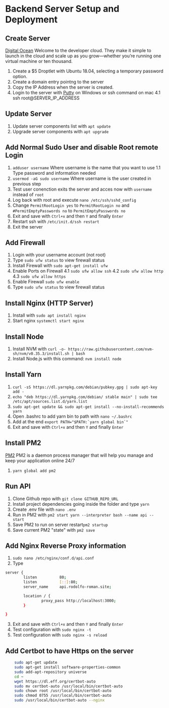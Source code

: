 # Backend Server Setup and Deployment

## Create Server

[Digital Ocean](https://digitalocean.com/) Welcome to the developer cloud. They make it simple to launch in the cloud and scale up as you grow—whether you’re running one virtual machine or ten thousand.

1. Create a \$5 Droptlet with Ubuntu 18.04, selecting a temporary password option.
2. Create a domain entry pointng to the server
3. Copy the IP Address when the server is created.
4. Login to the server with [Putty](https://www.chiark.greenend.org.uk/~sgtatham/putty/latest.html) on Windows or ssh command on mac
   4.1 ssh root@SERVER_IP_ADDRESS

## Update Server

1. Update server components list with `apt update`
2. Upgrade server components with `apt upgrade`

## Add Normal Sudo User and disable Root remote Login

1. `adduser username` Where username is the name that you want to use
   1.1 Type password and information needed
2. `usermod -aG sudo username` Where username is the user created in previous step
3. Test user conenction exits the server and acces now with `username` instead of `root`
4. Log back with root and execute `nano /etc/ssh/sshd_config`
5. Change `PermitRootLogin yes` to `PermitRootLogin no` and `#PermitEmptyPasswords no` to `PermitEmptyPasswords no`
6. Exit and save with `Ctrl+x` and then `Y` and finally `Enter`
7. Restart ssh with `/etc/init.d/ssh restart`
8. Exit the server

## Add Firewall

1. Login with your username account (not root)
2. Type `sudo ufw status` to view firewall status
3. Install Firewall with `sudo apt-get install ufw`
4. Enable Ports on Firewall
   4.1 `sudo ufw allow ssh`
   4.2 `sudo ufw allow http`
   4.3 `sudo ufw allow https`
5. Enable Firewall `sudo ufw enable`
6. Type `sudo ufw status` to view firewall status

## Install Nginx (HTTP Server)

1. Install with `sudo apt install nginx`
2. Start nginx `systemctl start nginx`

## Install Node

1. Install NVM with `curl -o- https://raw.githubusercontent.com/nvm-sh/nvm/v0.35.3/install.sh | bash`
2. Install Node.js with this command: `nvm install node`

## Install Yarn

1. `curl -sS https://dl.yarnpkg.com/debian/pubkey.gpg | sudo apt-key add -`
2. `echo "deb https://dl.yarnpkg.com/debian/ stable main" | sudo tee /etc/apt/sources.list.d/yarn.list`
3. `sudo apt-get update && sudo apt-get install --no-install-recommends yarn`
4. Open .bashrc to add yarn bin to path with `nano ~/.bashrc`
5. Add at the end ```export PATH="$PATH:`yarn global bin`"```
6. Exit and save with `Ctrl+x` and then `Y` and finally `Enter`


## Install PM2

[PM2](https://pm2.keymetrics.io/)  PM2 is a daemon process manager that will help you manage and keep your application online 24/7 

1. `yarn global add pm2`

## Run API

1. Clone Github repo with `git clone GITHUB_REPO_URL`
2. Install project dependencies going inside the folder and type `yarn`
3. Create .env file with `nano .env`
4. Run in PM2 with `pm2 start yarn --interpreter bash --name api -- start`
5. Save PM2 to run on server restart`pm2 startup`
6. Save current PM2 "state" with `pm2 save`

## Add Nginx Reverse Proxy information

1. `sudo nano /etc/nginx/conf.d/api.conf`
2. Type
```bash
server {
        listen          80;
        listen          [::]:80;
        server_name     api.rodolfo-roman.site;

        location / {
                proxy_pass http://localhost:3000;
        }

}
```
3. Exit and save with `Ctrl+x` and then `Y` and finally `Enter`
4. Test configuration with `sudo nginx -t`
5. Test configuration with `sudo nginx -s reload`


## Add Certbot to have Https on the server

```bash
    sudo apt-get update
    sudo apt-get install software-properties-common
    sudo add-apt-repository universe
    cd ~
    wget https://dl.eff.org/certbot-auto
    sudo mv certbot-auto /usr/local/bin/certbot-auto
    sudo chown root /usr/local/bin/certbot-auto
    sudo chmod 0755 /usr/local/bin/certbot-auto
    sudo /usr/local/bin/certbot-auto --nginx
```
